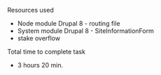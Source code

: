 Resources used
- Node module Drupal 8 - routing file
- System module Drupal 8 - SiteInformationForm
- stake overflow

Total time to complete task
- 3 hours 20 min.

